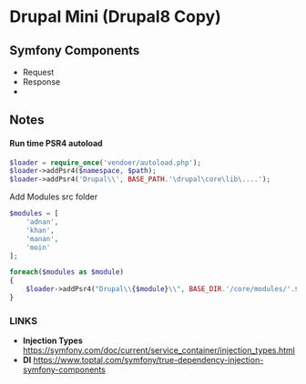 # Drupal Mini (Drupal8 Copy)

## Symfony Components
- Request
- Response
- 


## Notes



#### Run time PSR4 autoload
```php
$loader = require_once('vendoer/autoload.php');
$loader->addPsr4($namespace, $path);
$loader->addPsr4('Drupal\\', BASE_PATH.'\drupal\core\lib\....');
```
Add Modules src folder
```php
$modules = [
    'adnan',
    'khan',
    'manan',
    'moin'
];

foreach($modules as $module)
{    
    $loader->addPsr4("Drupal\\{$module}\\", BASE_DIR.'/core/modules/'.$module.'/src/');
}
```




### LINKS


- __Injection Types__ https://symfony.com/doc/current/service_container/injection_types.html
- __DI__ https://www.toptal.com/symfony/true-dependency-injection-symfony-components


